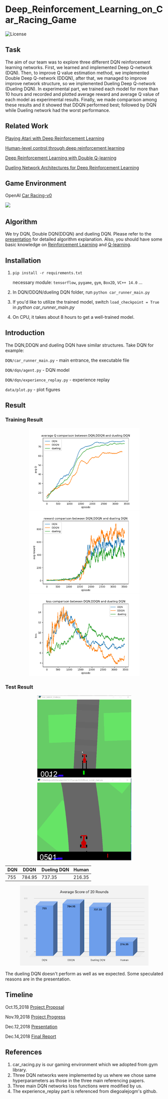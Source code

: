 # Deep_Reinforcement_Learning_on_Car_Racing_Game

![License](https://img.shields.io/badge/license-apache2_2-blue.svg)

## Task
The aim of our team was to explore three different DQN reinforcement learning networks. First, we learned and implemented Deep Q-network (DQN). Then, to improve Q value estimation method, we implemented Double Deep Q-network (DDQN), after that, we managed to improve improve network structure, so we implemented Dueling Deep Q-network (Dueling DQN). In experimental part, we trained each model for more than 10 hours and recorded and plotted average reward and average Q value of each model as  experimental results. Finally, we made comparison among these results and it showed that DDQN performed best; followed by DQN while Dueling network had the worst performance.

## Related Work
[Playing Atari with Deep Reinforcement Learning](https://www.cs.toronto.edu/~vmnih/docs/dqn.pdf)

[Human-level control through deep reinforcement learning](https://web.stanford.edu/class/psych209/Readings/MnihEtAlHassibis15NatureControlDeepRL.pdf)

[Deep Reinforcement Learning with Double Q-learning](https://arxiv.org/pdf/1509.06461.pdf)

[Dueling Network Architectures for Deep Reinforcement Learning](http://proceedings.mlr.press/v48/wangf16.pdf)

## Game Environment
OpenAI [Car Racing-v0](https://gym.openai.com/envs/CarRacing-v0/)

![](https://media.giphy.com/media/3og0IEKu84Ros9izyU/giphy.gif)

## Algorithm
We try DQN, Double DQN(DDQN) and dueling DQN. Please refer to the [presentation](https://github.com/guozhonghao1994/Deep_Reinforcement_Learning_on_Car_Racing_Game/blob/master/Presentation.pdf) for detailed algorithm explanation. Also, you should have some basic knowledge on [Reinforcement Learning](https://en.wikipedia.org/wiki/Reinforcement_learning) and [Q-learning](https://en.wikipedia.org/wiki/Q-learning). 

## Installation
1. `pip install -r requirements.txt`

    necessary module: `tensorflow`, `pygame`, `gym`, `Box2D`, `VC++ 14.0` ...

2. In DQN/DDQN/dueling DQN folder, run `python car_runner_main.py`

3. If you'd like to utilize the trained model, switch `load_checkpoint = True` in *python car_runner_main.py*

4. On CPU, it takes about 8 hours to get a well-trained model.

## Introduction
The DQN,DDQN and dueling DQN have similar structures. Take DQN for example:

`DQN/car_runner_main.py` - main entrance, the executable file

`DQN/dqn/agent.py` - DQN model

`DQN/dqn/experience_replay.py` - experience replay

`data/plot.py` - plot figures

## Result
### Training Result
<p align="center">
    <img src="https://github.com/guozhonghao1994/Deep_Reinforcement_Learning_on_Car_Racing_Game/blob/master/figure/Figure_10.png" alt="Sample"  width="352" height="260">
    <img src="https://github.com/guozhonghao1994/Deep_Reinforcement_Learning_on_Car_Racing_Game/blob/master/figure/Figure_11.png" alt="Sample"  width="352" height="260">
    <img src="https://github.com/guozhonghao1994/Deep_Reinforcement_Learning_on_Car_Racing_Game/blob/master/figure/Figure_12.png" alt="Sample"  width="352" height="260">

### Test Result
<p align="center">
    <img src="https://github.com/guozhonghao1994/Deep_Reinforcement_Learning_on_Car_Racing_Game/blob/master/figure/start.gif" alt="Sample"  width="300" height="260">
    <img src="https://github.com/guozhonghao1994/Deep_Reinforcement_Learning_on_Car_Racing_Game/blob/master/figure/play.gif" alt="Sample"  width="300" height="260">
    
| DQN    | DDQN   | Dueling DQN | Human   |
| ---    | ---    | ---         | ---     |
|  755   | 784.95 | 737.35      | 216.35  |

<p align="center">
    <img src="https://github.com/guozhonghao1994/Deep_Reinforcement_Learning_on_Car_Racing_Game/blob/master/figure/score.png" alt="Sample" alt="Sample"  width="410" height="254">

The dueling DQN doesn't perform as well as we expected. Some speculated reasons are in the presentation.

## Timeline
Oct.15,2018 [Project Proposal](https://github.com/guozhonghao1994/Deep_Reinforcement_Learning_on_Car_Racing_Game/blob/master/Project%20Proposal.pdf)

Nov.19,2018 [Project Progress](https://github.com/guozhonghao1994/Deep_Reinforcement_Learning_on_Car_Racing_Game/blob/master/Project%20Update.pdf)

Dec.12,2018 [Presentation](https://github.com/guozhonghao1994/Deep_Reinforcement_Learning_on_Car_Racing_Game/blob/master/Presentation.pdf)

Dec.14,2018 [Final Report](https://github.com/guozhonghao1994/Deep_Reinforcement_Learning_on_Car_Racing_Game/blob/master/Final%20Report.pdf)

## References
1. car_racing.py is our gaming environment which we adopted from gym library.
2. Three DQN networks were implemented by us where we chose same hyperparameters as those in the three main referencing papers.
3. Three main DQN networks loss functions were modified by us.
4. The experience_replay part is referenced from diegoalejogm's github.

    
